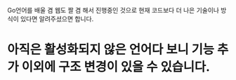 Go언어를 배울 겸 웹도 짤 겸 해서 진행중인 것으로 현재 코드보다 더 나은 기술이나 방식이 있다면 알려주셨으면 합니다.

# 아직은 활성화되지 않은 언어다 보니 기능 추가 이외에 구조 변경이 있을 수 있습니다.
